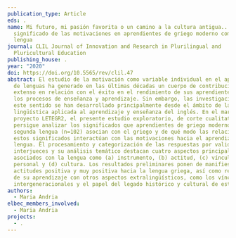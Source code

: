 ```yaml
---
publication_type: Article
eds: .
name: Mi futuro, mi pasión favorita o un camino a la cultura antigua... El
  significado de las motivaciones en aprendientes de griego moderno como segunda
  lengua
journal: CLIL Journal of Innovation and Research in Plurilingual and
  Pluricultural Education
publishing_house: .
year: "2020"
doi: https://doi.org/10.5565/rev/clil.47
abstract: El estudio de la motivación como variable individual en el aprendizaje
  de lenguas ha generado en las últimas décadas un cuerpo de contribuciones
  extenso en relación con el éxito en el rendimiento de sus aprendientes y con
  los procesos de enseñanza y aprendizaje. Sin embargo, las investigaciones en
  este sentido se han desarrollado principalmente desde el ámbito de la
  lingüística aplicada al aprendizaje y enseñanza del inglés. En el marco del
  proyecto LETEGR2, el presente estudio exploratorio, de corte cualitativo,
  persigue analizar los significados que aprendientes de griego moderno como
  segunda lengua (n=102) asocian con el griego y de qué modo las relaciones de
  estos significados interactúan con las motivaciones hacia el aprendizaje de la
  lengua. El procesamiento y categorización de las respuestas por validación
  interjueces y su análisis temático destacan cuatro aspectos principales
  asociados con la lengua como (a) instrumento, (b) actitud, (c) vínculo
  personal y (d) cultura. Los resultados preliminares ponen de manifiesto
  actitudes positiva y muy positiva hacia la lengua griega, así como relevancia
  de su aprendizaje con otros aspectos extralingüísticos, como los vínculos
  intergeneracionales y el papel del legado histórico y cultural de esta lengua.
authors:
  - Maria Andria
elbec_members_involved:
  - Maria Andria
projects:
  - .
---
```

